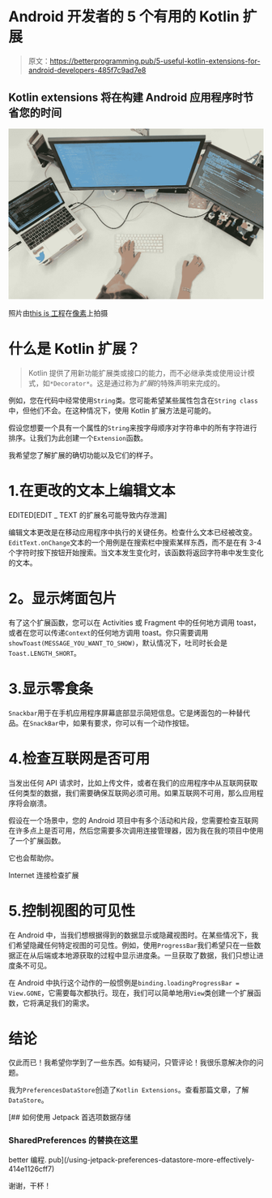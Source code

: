 # Android 开发者的 5 个有用的 Kotlin 扩展

> 原文：<https://betterprogramming.pub/5-useful-kotlin-extensions-for-android-developers-485f7c9ad7e8>

## Kotlin extensions 将在构建 Android 应用程序时节省您的时间

![](img/8ced546aae3badf133fe888f425ffca3.png)

照片由[this is 工程](https://www.pexels.com/@thisisengineering/)在[像素](https://www.pexels.com/)上拍摄

# 什么是 Kotlin 扩展？

> Kotlin 提供了用新功能扩展类或接口的能力，而不必继承类或使用设计模式，如`*Decorator*`。这是通过称为*扩展*的特殊声明来完成的。

例如，您在代码中经常使用`String`类。您可能希望某些属性包含在`String class`中，但他们不会。在这种情况下，使用 Kotlin 扩展方法是可能的。

假设您想要一个具有一个属性的`String`来按字母顺序对字符串中的所有字符进行排序。让我们为此创建一个`Extension`函数。

我希望您了解扩展的确切功能以及它们的样子。

# 1.在更改的文本上编辑文本

EDITED[EDIT _ TEXT 的扩展名可能导致内存泄漏]

编辑文本更改是在移动应用程序中执行的关键任务。检查什么文本已经被改变。`EditText.onChange`文本的一个用例是在搜索栏中搜索某样东西，而不是在有 3-4 个字符时按下按钮开始搜索。当文本发生变化时，该函数将返回字符串中发生变化的文本。

# **2。显示烤面包片**

有了这个扩展函数，您可以在 Activities 或 Fragment 中的任何地方调用 toast，或者在您可以传递`Context`的任何地方调用 toast。你只需要调用`showToast(MESSAGE_YOU_WANT_TO_SHOW)`，默认情况下，吐司时长会是`Toast.LENGTH_SHORT`。

# 3.显示零食条

`Snackbar`用于在手机应用程序屏幕底部显示简短信息。它是烤面包的一种替代品。在`SnackBar`中，如果有要求，你可以有一个动作按钮。

# 4.检查互联网是否可用

当发出任何 API 请求时，比如上传文件，或者在我们的应用程序中从互联网获取任何类型的数据，我们需要确保互联网必须可用。如果互联网不可用，那么应用程序将会崩溃。

假设在一个场景中，您的 Android 项目中有多个活动和片段，您需要检查互联网在许多点上是否可用，然后您需要多次调用连接管理器，因为我在我的项目中使用了一个扩展函数。

它也会帮助你。

Internet 连接检查扩展

# 5.控制视图的可见性

在 Android 中，当我们想根据得到的数据显示或隐藏视图时。在某些情况下，我们希望隐藏任何特定视图的可见性。例如，使用`ProgressBar`我们希望只在一些数据正在从后端或本地源获取的过程中显示进度条。一旦获取了数据，我们只想让进度条不可见。

在 Android 中执行这个动作的一般惯例是`binding.loadingProgressBar = View.GONE`，它需要每次都执行。现在，我们可以简单地用`View`类创建一个扩展函数，它将满足我们的需求。

# **结论**

仅此而已！我希望你学到了一些东西。如有疑问，只管评论！我很乐意解决你的问题。

我为`PreferencesDataStore`创造了`Kotlin Extensions`。查看那篇文章，了解`DataStore`。

[](/using-jetpack-preferences-datastore-more-effectively-414e1126cff7) [## 如何使用 Jetpack 首选项数据存储

### SharedPreferences 的替换在这里

better 编程. pub](/using-jetpack-preferences-datastore-more-effectively-414e1126cff7) 

谢谢，干杯！